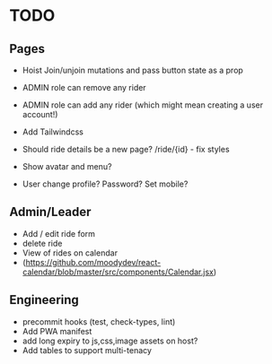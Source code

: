 # TODO

## Pages

- Hoist Join/unjoin mutations and pass button state as a prop
- ADMIN role can remove any rider
- ADMIN role can add any rider (which might mean creating a user account!)

- Add Tailwindcss
- Should ride details be a new page? /ride/{id} - fix styles
- Show avatar and menu?
- User change profile? Password? Set mobile?

## Admin/Leader

- Add / edit ride form
- delete ride
- View of rides on calendar
- (https://github.com/moodydev/react-calendar/blob/master/src/components/Calendar.jsx)

## Engineering

- precommit hooks (test, check-types, lint)
- Add PWA manifest
- add long expiry to js,css,image assets on host?
- Add tables to support multi-tenacy
